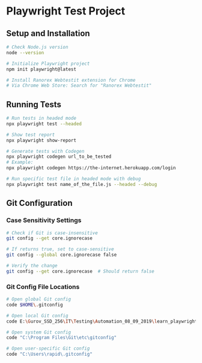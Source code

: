 # Playwright Test Project

## Setup and Installation

```bash
# Check Node.js version
node --version

# Initialize Playwright project
npm init playwright@latest

# Install Ranorex Webtestit extension for Chrome
# Via Chrome Web Store: Search for "Ranorex Webtestit"
```

## Running Tests

```bash
# Run tests in headed mode
npx playwright test --headed

# Show test report
npx playwright show-report

# Generate tests with Codegen
npx playwright codegen url_to_be_tested
# Example:
npx playwright codegen https://the-internet.herokuapp.com/login

# Run specific test file in headed mode with debug
npx playwright test name_of_the_file.js --headed --debug
```

## Git Configuration

### Case Sensitivity Settings
```bash
# Check if Git is case-insensitive
git config --get core.ignorecase

# If returns true, set to case-sensitive
git config --global core.ignorecase false

# Verify the change
git config --get core.ignorecase  # Should return false
```

### Git Config File Locations

```bash
# Open global Git config
code $HOME\.gitconfig

# Open local Git config
code E:\Gurov_SSD_256\IT\Testing\Automation_08_09_2019\learn_playwright\.git\config

# Open system Git config
code "C:\Program Files\Git\etc\gitconfig"

# Open user-specific Git config
code "C:\Users\rapid\.gitconfig"
```
